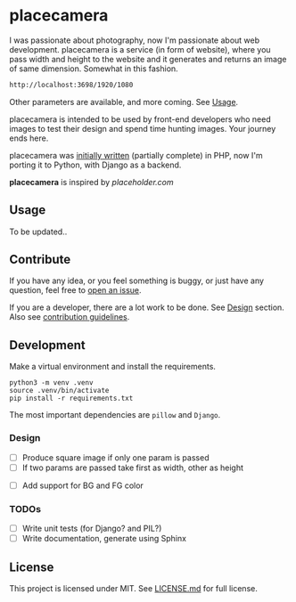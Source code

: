 # placecamera

I was passionate about photography, now I'm passionate about web development. placecamera is a service (in form of website), where you pass width and height to the website and it generates and returns an image of same dimension. Somewhat in this fashion.

```sh
http://localhost:3698/1920/1080
```

Other parameters are available, and more coming. See [Usage](#Usage).

placecamera is intended to be used by front-end developers who need images to test their design and spend time hunting images. Your journey ends here. 

placecamera was [initially written][php version] (partially complete) in PHP, now I'm porting it to Python, with Django as a backend.

**placecamera** is inspired by *placeholder.com*

## Usage

To be updated..

## Contribute

If you have any idea, or you feel something is buggy, or just have any question, feel free to [open an issue][new issue page]. 

If you are a developer, there are a lot work to be done. See [Design](#Design) section. Also see [contribution guidelines](./CONTRIBUTING.md).

## Development

Make a virtual environment and install the requirements.

    python3 -m venv .venv
    source .venv/bin/activate
    pip install -r requirements.txt

The most important dependencies are `pillow` and `Django`.
### Design

- [ ] Produce square image if only one param is passed
- [ ] If two params are passed take first as width, other as height
<!-- - [ ] Use PNG (do we need others?) -->
<!-- - [ ] Add support for text | really? on camera? -->
- [ ] Add support for BG and FG color

### TODOs

- [ ] Write unit tests (for Django? and PIL?)
- [ ] Write documentation, generate using Sphinx

## License

This project is licensed under MIT. See [LICENSE.md](./LICENSE.md) for full license.

[php version]: https://github.com/santosh/placecamera/tree/555cfd
[new issue page]: https://github.com/santosh/placecamera/issues/new